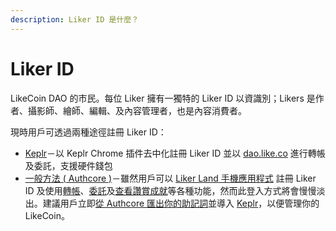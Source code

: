 ```yaml
---
description: Liker ID 是什麼？
---
```


# Liker ID

LikeCoin DAO 的市民。每位 Liker 擁有一獨特的 Liker ID 以資識別；Likers 是作者、攝影師、繪師、編輯、及內容管理者，也是內容消費者。

現時用戶可透過兩種途徑註冊 Liker ID：

* [Keplr](register-with-keplr.md)－以 Keplr Chrome 插件去中化註冊 Liker ID 並以 [dao.like.co](https://dao.like.co/welcome) 進行轉帳及委託，支援硬件錢包
* [一般方法 ( Authcore )](register/)－雖然用戶可以 [Liker Land 手機應用程式](../liker-land/download.md) 註冊 Liker ID 及使用[轉帳](../../guides/wallet/like-pay.md)、[委託](../../guides/stake/delegation-of-likecoin.md)及[查看讚賞成就](../creatortools/rewards.md)等各種功能，然而此登入方式將會慢慢淡出。建議用戶立即[從 Authcore 匯出你的助記詞](export-seed-words.md)並導入 [Keplr](../../guides/wallet/keplr/)，以便管理你的 LikeCoin。
